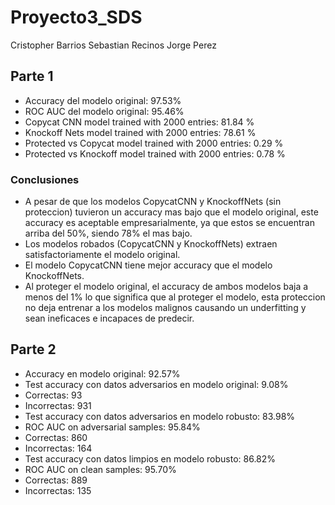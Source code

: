 # Proyecto3_SDS

Cristopher Barrios
Sebastian Recinos
Jorge Perez

## Parte 1

- Accuracy del modelo original: 97.53%
- ROC AUC del modelo original: 95.46%
- Copycat CNN  model trained with 2000 entries:  81.84 %
- Knockoff Nets  model trained with 2000 entries:  78.61 %
- Protected vs Copycat  model trained with 2000 entries:  0.29 %
- Protected vs Knockoff  model trained with 2000 entries:  0.78 %

### Conclusiones
- A pesar de que los modelos CopycatCNN y KnockoffNets (sin proteccion) tuvieron un accuracy mas bajo que el modelo original, este accuracy es aceptable empresarialmente, ya que estos se encuentran arriba del 50%, siendo 78% el mas bajo.
- Los modelos robados (CopycatCNN y KnockoffNets) extraen satisfactoriamente el modelo original.
- El modelo CopycatCNN tiene mejor accuracy que el modelo KnockoffNets.
- Al proteger el modelo original, el accuracy de ambos modelos baja a menos del 1% lo que significa que al proteger el modelo, esta proteccion no deja entrenar a los modelos malignos causando un underfitting y sean ineficaces e incapaces de predecir.


## Parte 2
- Accuracy en modelo original: 92.57%
- Test accuracy con datos adversarios en modelo original: 9.08%
- Correctas:  93 
- Incorrectas:  931
- Test accuracy con datos adversarios en modelo robusto: 83.98%
- ROC AUC on adversarial samples: 95.84%
- Correctas:  860 
- Incorrectas:  164
- Test accuracy con datos limpios en modelo robusto: 86.82%
- ROC AUC on clean samples: 95.70%
- Correctas:  889 
- Incorrectas:  135

